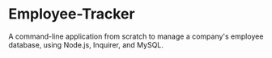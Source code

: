 # Employee-Tracker
A command-line application from scratch to manage a company's employee database, using Node.js, Inquirer, and MySQL.
